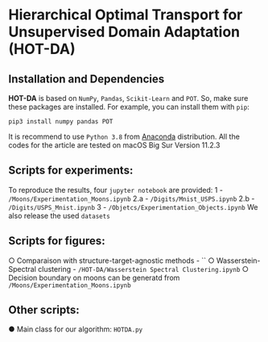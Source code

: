 # Hierarchical Optimal Transport for Unsupervised Domain Adaptation (HOT-DA)

## Installation and Dependencies

**HOT-DA** is based on `NumPy`, `Pandas`, `Scikit-Learn` and `POT`. 
So, make sure these packages are installed. For example, you can install them with `pip`:

```
pip3 install numpy pandas POT
```

It is recommend to use `Python 3.8` from [Anaconda](https://www.anaconda.com/) distribution. All the codes for the article are tested on macOS Big Sur Version 11.2.3


## Scripts for experiments:
To reproduce the results, four `jupyter notebook` are provided:
 1 - `/Moons/Experimentation_Moons.ipynb`
 2.a - `/Digits/Mnist_USPS.ipynb`
 2.b - `/Digits/USPS_Mnist.ipynb`
 3 - `/Objetcs/Experimentation_Objects.ipynb`
  We also release the used `datasets`
 
 
 ## Scripts for figures:

○ Comparaison with structure-target-agnostic methods - ``
○ Wasserstein-Spectral clustering - `/HOT-DA/Wasserstein Spectral Clustering.ipynb`
○ Decision boundary on moons can be generatd from `/Moons/Experimentation_Moons.ipynb`


## Other scripts:
● Main class for our algorithm:  `HOTDA.py`
